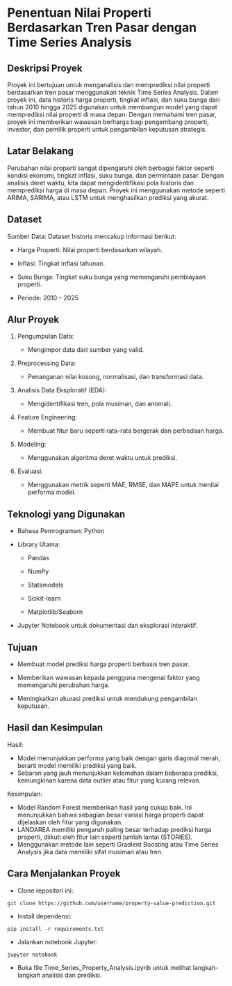 # Penentuan Nilai Properti Berdasarkan Tren Pasar dengan Time Series Analysis
## Deskripsi Proyek

Proyek ini bertujuan untuk menganalisis dan memprediksi nilai properti berdasarkan tren pasar menggunakan teknik Time Series Analysis. Dalam proyek ini, data historis harga properti, tingkat inflasi, dan suku bunga dari tahun 2010 hingga 2025 digunakan untuk membangun model yang dapat memprediksi nilai properti di masa depan. Dengan memahami tren pasar, proyek ini memberikan wawasan berharga bagi pengembang properti, investor, dan pemilik properti untuk pengambilan keputusan strategis.

## Latar Belakang

Perubahan nilai properti sangat dipengaruhi oleh berbagai faktor seperti kondisi ekonomi, tingkat inflasi, suku bunga, dan permintaan pasar. Dengan analisis deret waktu, kita dapat mengidentifikasi pola historis dan memprediksi harga di masa depan. Proyek ini menggunakan metode seperti ARIMA, SARIMA, atau LSTM untuk menghasilkan prediksi yang akurat.

## Dataset

Sumber Data: Dataset historis mencakup informasi berikut:

- Harga Properti: Nilai properti berdasarkan wilayah.

- Inflasi: Tingkat inflasi tahunan.

- Suku Bunga: Tingkat suku bunga yang memengaruhi pembiayaan properti.

- Periode: 2010 – 2025

## Alur Proyek

1. Pengumpulan Data:

    - Mengimpor data dari sumber yang valid.

2. Preprocessing Data:

    - Penanganan nilai kosong, normalisasi, dan transformasi data.

3. Analisis Data Eksploratif (EDA):

    - Mengidentifikasi tren, pola musiman, dan anomali.

4. Feature Engineering:

    - Membuat fitur baru seperti rata-rata bergerak dan perbedaan harga.

5. Modeling:

    - Menggunakan algoritma deret waktu untuk prediksi.

6. Evaluasi:

    - Menggunakan metrik seperti MAE, RMSE, dan MAPE untuk menilai performa model.

## Teknologi yang Digunakan

- Bahasa Pemrograman: Python

- Library Utama:

    - Pandas

    - NumPy

    - Statsmodels

    - Scikit-learn

    - Matplotlib/Seaborn

- Jupyter Notebook untuk dokumentasi dan eksplorasi interaktif.

## Tujuan

- Membuat model prediksi harga properti berbasis tren pasar.

- Memberikan wawasan kepada pengguna mengenai faktor yang memengaruhi perubahan harga.

- Meningkatkan akurasi prediksi untuk mendukung pengambilan keputusan.

## Hasil dan Kesimpulan

Hasil:
 - Model menunjukkan performa yang baik dengan garis diagonal merah, berarti model memiliki prediksi yang baik.
 - Sebaran yang jauh menunjukkan kelemahan dalam beberapa prediksi, kemungkinan karena data outlier atau fitur yang kurang relevan.

Kesimpulan:
 - Model Random Forest memberikan hasil yang cukup baik. Ini menunjukkan bahwa sebagian besar variasi harga   properti dapat dijelaskan oleh fitur yang digunakan.
 - LANDAREA memiliki pengaruh paling besar terhadap prediksi harga properti, diikuti oleh fitur lain seperti jumlah lantai (STORIES).
 - Menggunakan metode lain seperti Gradient Boosting atau Time Series Analysis jika data memiliki sifat musiman atau tren.

## Cara Menjalankan Proyek

- Clone repositori ini:
```
git clone https://github.com/username/property-value-prediction.git
```
- Install dependensi:
```
pip install -r requirements.txt
```
- Jalankan notebook Jupyter:
```
jupyter notebook
```
- Buka file Time_Series_Property_Analysis.ipynb untuk melihat langkah-langkah analisis dan prediksi.
